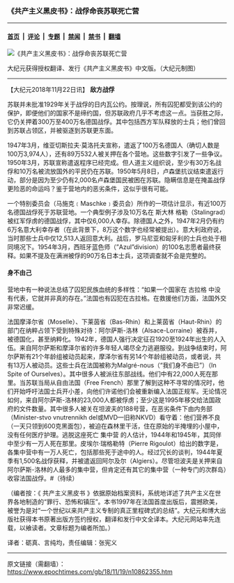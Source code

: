 ### 《共产主义黑皮书》：战俘命丧苏联死亡营 

---

#### [首页](../../../..?n10862355) &nbsp;|&nbsp; [评论](../../../../../epoch-comment?n10862355) &nbsp;|&nbsp; [专题](../../../../../epoch-special?n10862355) &nbsp;|&nbsp; [禁闻](../../../../../epoch-news?n10862355) &nbsp;|&nbsp; [禁书](../../../../../books?n10862355) &nbsp;|&nbsp; [翻墙](https://github.com/gfw-breaker/nogfw/blob/master/README.md?n10862355)


<div><img alt="《共产主义黑皮书》：战俘命丧苏联死亡营 " class="attachment-djy_600_400 size-djy_600_400 wp-post-image" src="https://i.epochtimes.com/assets/uploads/2017/12/dcbb5ad1ea37934a168afd29d68d142e-600x400.jpg"/>
<div class="caption">
 <p>
  大纪元获得授权翻译、发行《共产主义黑皮书》中文版。（大纪元制图）
 </p>
</div></div><hr/><div class="post_content" id="artbody" itemprop="articleBody">
 <!-- article content begin -->
 <p>
  【大纪元2018年11月22日讯】
  <strong>
   敌方战俘
  </strong>
 </p>
 <p>
  苏联并未批准1929年关于战俘的日内瓦公约。按理说，所有囚犯都受到该公约的保护，即便他们的国家不是缔约国，但苏联政府几乎不考虑这一点。当获胜之际，它仍关押着300万至400万名德国战俘。其中包括西方军队释放的士兵；他们曾回到苏联占领区，并被驱逐到苏联更东面。
 </p>
 <p>
  1947年3月，维亚切斯拉夫‧莫洛托夫宣称，遣返了100万名德国人（确切人数是100万3,974人），还有89万532人被关押在各个营地。这些数字引发了一些争议。1950年3月，苏联宣称遣返程序已经完成。但人道主义组织说，至少有30万名战俘和10万名被流放国外的平民仍在苏联。1950年5月8日，卢森堡抗议结束遣返行动，部分是因为至少仍有2,000名卢森堡国民被困在苏联。隐瞒信息是在掩盖战俘更险恶的命运吗？鉴于营地内的恶劣条件，这似乎很有可能。
 </p>
 <p>
  一个特别委员会（马施克﹝Maschke﹞委员会）所作的一项估计显示，有近100万名德国战俘死于苏联营地。一个典型例子涉及10万名在
  <ok href="https://www.epochtimes.com/gb/tag/%E6%96%AF%E5%A4%A7%E6%9E%97.html">
   斯大林
  </ok>
  格勒（Stalingrad）被红军俘虏的德国战俘，其中仅6,000人幸存。除德国人之外，1947年2月仍有约6万名意大利幸存者（在此背景下，8万这个数字也经常被提出）。意大利政府说，当时那些士兵中仅12,513人返回意大利。战后，罗马尼亚和匈牙利的士兵也处于相同境况下。1954年3月，西班牙蓝色师（”Azul”division）的100名志愿者最终获释。如果不提及在满洲被俘的90万名日本士兵，这项调查就不会是完整的。
 </p>
 <h4>
  身不由己
 </h4>
 <p>
  营地中有一种说法总结了囚犯民族血统的多样性：“如果一个国家在
  <ok href="https://www.epochtimes.com/gb/tag/%E5%8F%A4%E6%8B%89%E6%A0%BC.html">
   古拉格
  </ok>
  中没有代表，它就并非真的存在。”法国也有囚犯在古拉格。在救援他们方面，法国外交非常迟缓。
 </p>
 <p>
  法国摩泽尔省（Moselle）、下莱茵省（Bas-Rhin）和上莱茵省（Haut-Rhin）的部门在纳粹占领下受到特殊对待：阿尔萨斯-洛林（Alsace-Lorraine）被吞并，被德国化，甚至纳粹化。1942年，德国人强行决定征召1920至1924年出生的人入伍。来自阿尔萨斯和摩泽尔省的许多年轻人竭尽全力逃避服役。到战争结束时，阿尔萨斯有21个年龄组被动员起来，摩泽尔省有另14个年龄组被动员，或者说，共有13万人被动员。这些士兵在法国被称为Malgré-nous（“我们身不由已”）（In Spite of Ourselves）。其中很多人被派往东部战线。他们中有22,000人死在那里。当苏联当局从自由法国（Free French）那里了解到这种不寻常的情况时，他们开始呼吁法国士兵开小差，向他们许诺他们会被重新编入法国正规军。无论情况如何，来自阿尔萨斯-洛林的23,000人都被俘虏；至少这是1995年移交给法国政府的文件数量。其中很多人被关在坦波夫的188号营，在恶劣条件下由内务部（Minister-stvo vnutrennikh del或MVD—旧称NKVD）看守着：他们营养不良（一天只领到600克黑面包），被迫在森林里干活，住在原始的半掩埋的小屋中，没有任何医疗护理。逃脱这座死亡
  <ok href="https://www.epochtimes.com/gb/tag/%E9%9B%86%E4%B8%AD%E8%90%A5.html">
   集中营
  </ok>
  的人估计，1944年和1945年，其同伴中至少有一万人死在那里。皮埃尔‧瑞格勒特（Pierre Rigoulot）给出的数字是，各集中营中有一万人死亡，包括那些死于途中的人。经过冗长的谈判，1944年夏季有1,500名战俘获释，并被遣返回阿尔及尔（Algiers）。尽管坦波夫是关押来自阿尔萨斯-洛林的人最多的集中营，但肯定还有其它的集中营（一种专门的次群岛）收容法国战俘。#（待续）
 </p>
 <p>
  （编者按：《
  <ok href="https://www.epochtimes.com/gb/tag/%E5%85%B1%E4%BA%A7%E4%B8%BB%E4%B9%89%E9%BB%91%E7%9A%AE%E4%B9%A6.html">
   共产主义黑皮书
  </ok>
  》依据原始档案资料，系统地详述了共产主义在世界各地制造的“罪行、恐怖和镇压”。本书1997年在法国首度出版后，震撼欧美，被誉为是对“一个世纪以来共产主义专制的真正里程碑式的总结”。大纪元和博大出版社获得本书原著出版方签约授权，翻译和发行中文全译本。大纪元网站率先连载，以飨读者。文章标题为编者所加。）
 </p>
 <p>
  译者：砺真、言纯均，责任编辑：张宪义
 </p>
 <!-- article content end -->
 <div id="below_article_ad">
 </div>
</div>


---

原文链接（需翻墙）：https://www.epochtimes.com/gb/18/11/19/n10862355.htm